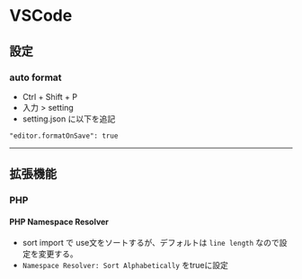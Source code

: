 # VSCode

## 設定

### auto format

- Ctrl + Shift + P
- 入力 > setting
- setting.json に以下を追記

```
"editor.formatOnSave": true
```

---

## 拡張機能

### PHP

#### PHP Namespace Resolver

- sort import で use文をソートするが、デフォルトは `line length` なので設定を変更する。
- `Namespace Resolver: Sort Alphabetically` をtrueに設定

